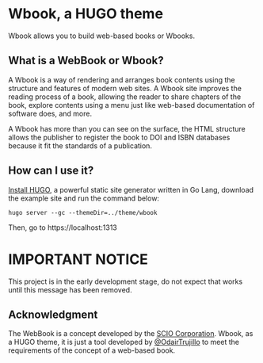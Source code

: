 # Wbook, a HUGO theme
Wbook allows you to build web-based books or Wbooks.

## What is a WebBook or Wbook?
A Wbook is a way of rendering and arranges book contents using the structure and features of modern web sites. A Wbook site improves the reading process of a book, allowing the reader to share chapters of the book, explore contents using a menu just like web-based documentation of software does, and more.

A Wbook has more than you can see on the surface, the HTML structure allows the publisher to register the book to DOI and ISBN databases because it fit the standards of a publication.

## How can I use it?
[Install HUGO](https://gohugo.io/getting-started/installing/), a powerful static site generator written in Go Lang, download the example site and run the command below:

```
hugo server --gc --themeDir=../theme/wbook
```

Then, go to https://localhost:1313

# IMPORTANT NOTICE
This project is in the early development stage, do not expect that works until this message has been removed.

## Acknowledgment
The WebBook is a concept developed by the [SCIO Corporation](https://sciocorp.org). Wbook, as a HUGO theme, it is just a tool developed by [@OdairTrujillo](https://odair.dev) to meet the requirements of the concept of a web-based book.
